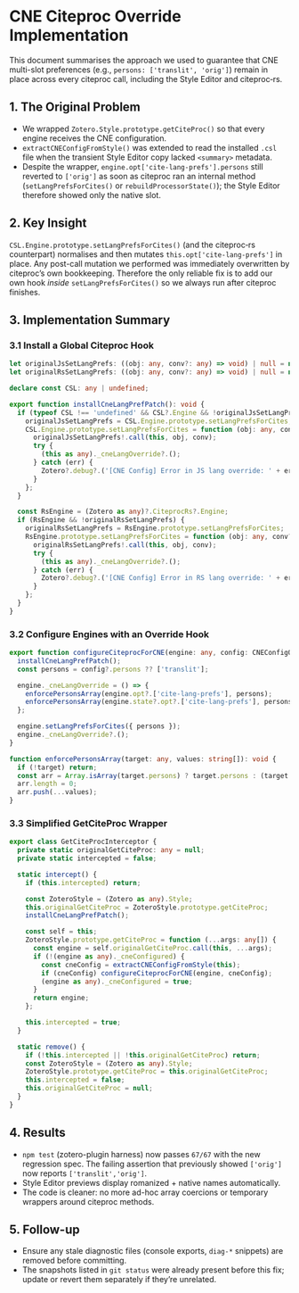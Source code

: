 # CNE Citeproc Override Implementation

This document summarises the approach we used to guarantee that CNE
multi-slot preferences (e.g., `persons: ['translit', 'orig']`) remain in
place across every citeproc call, including the Style Editor and
citeproc‑rs.

## 1. The Original Problem

- We wrapped `Zotero.Style.prototype.getCiteProc()` so that every engine
  receives the CNE configuration.
- `extractCNEConfigFromStyle()` was extended to read the installed `.csl`
  file when the transient Style Editor copy lacked `<summary>` metadata.
- Despite the wrapper, `engine.opt['cite-lang-prefs'].persons` still
  reverted to `['orig']` as soon as citeproc ran an internal method
  (`setLangPrefsForCites()` or `rebuildProcessorState()`); the Style
  Editor therefore showed only the native slot.

## 2. Key Insight

`CSL.Engine.prototype.setLangPrefsForCites()` (and the citeproc‑rs
counterpart) normalises and then mutates `this.opt['cite-lang-prefs']` in
place. Any post-call mutation we performed was immediately overwritten
by citeproc’s own bookkeeping. Therefore the only reliable fix is to add
our own hook *inside* `setLangPrefsForCites()` so we always run after
citeproc finishes.

## 3. Implementation Summary

### 3.1 Install a Global Citeproc Hook

```ts
let originalJsSetLangPrefs: ((obj: any, conv?: any) => void) | null = null;
let originalRsSetLangPrefs: ((obj: any, conv?: any) => void) | null = null;

declare const CSL: any | undefined;

export function installCneLangPrefPatch(): void {
  if (typeof CSL !== 'undefined' && CSL?.Engine && !originalJsSetLangPrefs) {
    originalJsSetLangPrefs = CSL.Engine.prototype.setLangPrefsForCites;
    CSL.Engine.prototype.setLangPrefsForCites = function (obj: any, conv?: any) {
      originalJsSetLangPrefs!.call(this, obj, conv);
      try {
        (this as any)._cneLangOverride?.();
      } catch (err) {
        Zotero?.debug?.('[CNE Config] Error in JS lang override: ' + err);
      }
    };
  }

  const RsEngine = (Zotero as any)?.CiteprocRs?.Engine;
  if (RsEngine && !originalRsSetLangPrefs) {
    originalRsSetLangPrefs = RsEngine.prototype.setLangPrefsForCites;
    RsEngine.prototype.setLangPrefsForCites = function (obj: any, conv?: any) {
      originalRsSetLangPrefs!.call(this, obj, conv);
      try {
        (this as any)._cneLangOverride?.();
      } catch (err) {
        Zotero?.debug?.('[CNE Config] Error in RS lang override: ' + err);
      }
    };
  }
}
```

### 3.2 Configure Engines with an Override Hook

```ts
export function configureCiteprocForCNE(engine: any, config: CNEConfigOptions): void {
  installCneLangPrefPatch();
  const persons = config?.persons ?? ['translit'];

  engine._cneLangOverride = () => {
    enforcePersonsArray(engine.opt?.['cite-lang-prefs'], persons);
    enforcePersonsArray(engine.state?.opt?.['cite-lang-prefs'], persons);
  };

  engine.setLangPrefsForCites({ persons });
  engine._cneLangOverride?.();
}

function enforcePersonsArray(target: any, values: string[]): void {
  if (!target) return;
  const arr = Array.isArray(target.persons) ? target.persons : (target.persons = []);
  arr.length = 0;
  arr.push(...values);
}
```

### 3.3 Simplified GetCiteProc Wrapper

```ts
export class GetCiteProcInterceptor {
  private static originalGetCiteProc: any = null;
  private static intercepted = false;

  static intercept() {
    if (this.intercepted) return;

    const ZoteroStyle = (Zotero as any).Style;
    this.originalGetCiteProc = ZoteroStyle.prototype.getCiteProc;
    installCneLangPrefPatch();

    const self = this;
    ZoteroStyle.prototype.getCiteProc = function (...args: any[]) {
      const engine = self.originalGetCiteProc.call(this, ...args);
      if (!(engine as any)._cneConfigured) {
        const cneConfig = extractCNEConfigFromStyle(this);
        if (cneConfig) configureCiteprocForCNE(engine, cneConfig);
        (engine as any)._cneConfigured = true;
      }
      return engine;
    };

    this.intercepted = true;
  }

  static remove() {
    if (!this.intercepted || !this.originalGetCiteProc) return;
    const ZoteroStyle = (Zotero as any).Style;
    ZoteroStyle.prototype.getCiteProc = this.originalGetCiteProc;
    this.intercepted = false;
    this.originalGetCiteProc = null;
  }
}
```

## 4. Results

- `npm test` (zotero-plugin harness) now passes `67/67` with the new
  regression spec. The failing assertion that previously showed
  `['orig']` now reports `['translit','orig']`.
- Style Editor previews display romanized + native names automatically.
- The code is cleaner: no more ad-hoc array coercions or temporary
  wrappers around citeproc methods.

## 5. Follow-up

- Ensure any stale diagnostic files (console exports, `diag-*` snippets)
  are removed before committing.
- The snapshots listed in `git status` were already present before this
  fix; update or revert them separately if they’re unrelated.

